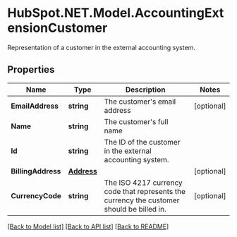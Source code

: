 # HubSpot.NET.Model.AccountingExtensionCustomer
Representation of a customer in the external accounting system.

## Properties

Name | Type | Description | Notes
------------ | ------------- | ------------- | -------------
**EmailAddress** | **string** | The customer&#39;s email address | [optional] 
**Name** | **string** | The customer&#39;s full name | 
**Id** | **string** | The ID of the customer in the external accounting system. | 
**BillingAddress** | [**Address**](Address.md) |  | [optional] 
**CurrencyCode** | **string** | The ISO 4217 currency code that represents the currency the customer should be billed in. | [optional] 

[[Back to Model list]](../README.md#documentation-for-models) [[Back to API list]](../README.md#documentation-for-api-endpoints) [[Back to README]](../README.md)

